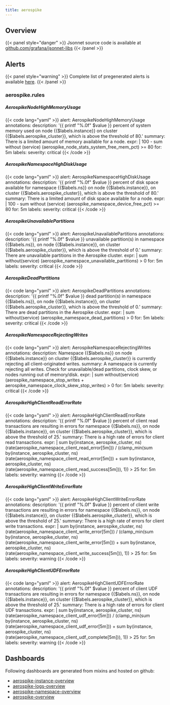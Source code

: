 ```yaml
---
title: aerospike
---
```


## Overview



{{< panel style="danger" >}}
Jsonnet source code is available at [github.com/grafana/jsonnet-libs](https://github.com/grafana/jsonnet-libs/tree/master/aerospike-mixin)
{{< /panel >}}

## Alerts

{{< panel style="warning" >}}
Complete list of pregenerated alerts is available [here](https://github.com/monitoring-mixins/website/blob/master/assets/aerospike/alerts.yaml).
{{< /panel >}}

### aerospike.rules

##### AerospikeNodeHighMemoryUsage

{{< code lang="yaml" >}}
alert: AerospikeNodeHighMemoryUsage
annotations:
  description: '{{ printf "%.0f" $value }} percent of system memory used on node {{$labels.instance}}
    on cluster {{$labels.aerospike_cluster}}, which is above the threshold of 80.'
  summary: There is a limited amount of memory available for a node.
expr: |
  100 - sum without (service) (aerospike_node_stats_system_free_mem_pct) >= 80
for: 5m
labels:
  severity: critical
{{< /code >}}
 
##### AerospikeNamespaceHighDiskUsage

{{< code lang="yaml" >}}
alert: AerospikeNamespaceHighDiskUsage
annotations:
  description: '{{ printf "%.0f" $value }} percent of disk space available for namespace
    {{$labels.ns}} on node {{$labels.instance}}, on cluster {{$labels.aerospike_cluster}},
    which is above the threshold of 80.'
  summary: There is a limited amount of disk space available for a node.
expr: |
  100 - sum without (service) (aerospike_namespace_device_free_pct) >= 80
for: 5m
labels:
  severity: critical
{{< /code >}}
 
##### AerospikeUnavailablePartitions

{{< code lang="yaml" >}}
alert: AerospikeUnavailablePartitions
annotations:
  description: '{{ printf "%.0f" $value }} unavailable partition(s) in namespace {{$labels.ns}},
    on node {{$labels.instance}}, on cluster {{$labels.aerospike_cluster}}, which
    is above the threshold of 0.'
  summary: There are unavailable partitions in the Aerospike cluster.
expr: |
  sum without(service) (aerospike_namespace_unavailable_partitions) > 0
for: 5m
labels:
  severity: critical
{{< /code >}}
 
##### AerospikeDeadPartitions

{{< code lang="yaml" >}}
alert: AerospikeDeadPartitions
annotations:
  description: '{{ printf "%.0f" $value }} dead partition(s) in namespace {{$labels.ns}},
    on node {{$labels.instance}}, on cluster {{$labels.aerospike_cluster}}, which
    is above the threshold of 0.'
  summary: There are dead partitions in the Aerospike cluster.
expr: |
  sum without(service) (aerospike_namespace_dead_partitions) > 0
for: 5m
labels:
  severity: critical
{{< /code >}}
 
##### AerospikeNamespaceRejectingWrites

{{< code lang="yaml" >}}
alert: AerospikeNamespaceRejectingWrites
annotations:
  description: Namespace {{$labels.ns}} on node {{$labels.instance}} on cluster {{$labels.aerospike_cluster}}
    is currently rejecting all client-originated writes.
  summary: A namespace is currently rejecting all writes. Check for unavailable/dead
    partitions, clock skew, or nodes running out of memory/disk.
expr: |
  sum without(service) (aerospike_namespace_stop_writes + aerospike_namespace_clock_skew_stop_writes) > 0
for: 5m
labels:
  severity: critical
{{< /code >}}
 
##### AerospikeHighClientReadErrorRate

{{< code lang="yaml" >}}
alert: AerospikeHighClientReadErrorRate
annotations:
  description: '{{ printf "%.0f" $value }} percent of client read transactions are
    resulting in errors for namespace {{$labels.ns}}, on node {{$labels.instance}},
    on cluster {{$labels.aerospike_cluster}}, which is above the threshold of 25.'
  summary: There is a high rate of errors for client read transactions.
expr: |
  sum by(instance, aerospike_cluster, ns) (rate(aerospike_namespace_client_read_error[5m])) / (clamp_min(sum by(instance, aerospike_cluster, ns) (rate(aerospike_namespace_client_read_error[5m])) + sum by(instance, aerospike_cluster, ns) (rate(aerospike_namespace_client_read_success[5m])), 1)) > 25
for: 5m
labels:
  severity: warning
{{< /code >}}
 
##### AerospikeHighClientWriteErrorRate

{{< code lang="yaml" >}}
alert: AerospikeHighClientWriteErrorRate
annotations:
  description: '{{ printf "%.0f" $value }} percent of client write transactions are
    resulting in errors for namespace {{$labels.ns}}, on node {{$labels.instance}},
    on cluster {{$labels.aerospike_cluster}}, which is above the threshold of 25.'
  summary: There is a high rate of errors for client write transactions.
expr: |
  sum by(instance, aerospike_cluster, ns) (rate(aerospike_namespace_client_write_error[5m])) / (clamp_min(sum by(instance, aerospike_cluster, ns) (rate(aerospike_namespace_client_write_error[5m])) + sum by(instance, aerospike_cluster, ns) (rate(aerospike_namespace_client_write_success[5m])), 1)) > 25
for: 5m
labels:
  severity: warning
{{< /code >}}
 
##### AerospikeHighClientUDFErrorRate

{{< code lang="yaml" >}}
alert: AerospikeHighClientUDFErrorRate
annotations:
  description: '{{ printf "%.0f" $value }} percent of client UDF transactions are
    resulting in errors for namespace {{$labels.ns}}, on node {{$labels.instance}},
    on cluster {{$labels.aerospike_cluster}}, which is above the threshold of 25.'
  summary: There is a high rate of errors for client UDF transactions.
expr: |
  sum by(instance, aerospike_cluster, ns) (rate(aerospike_namespace_client_udf_error[5m])) / (clamp_min(sum by(instance, aerospike_cluster, ns) (rate(aerospike_namespace_client_udf_error[5m])) + sum by(instance, aerospike_cluster, ns) (rate(aerospike_namespace_client_udf_complete[5m])), 1)) > 25
for: 5m
labels:
  severity: warning
{{< /code >}}
 
## Dashboards
Following dashboards are generated from mixins and hosted on github:


- [aerospike-instance-overview](https://github.com/monitoring-mixins/website/blob/master/assets/aerospike/dashboards/aerospike-instance-overview.json)
- [aerospike-logs-overview](https://github.com/monitoring-mixins/website/blob/master/assets/aerospike/dashboards/aerospike-logs-overview.json)
- [aerospike-namespace-overview](https://github.com/monitoring-mixins/website/blob/master/assets/aerospike/dashboards/aerospike-namespace-overview.json)
- [aerospike-overview](https://github.com/monitoring-mixins/website/blob/master/assets/aerospike/dashboards/aerospike-overview.json)
